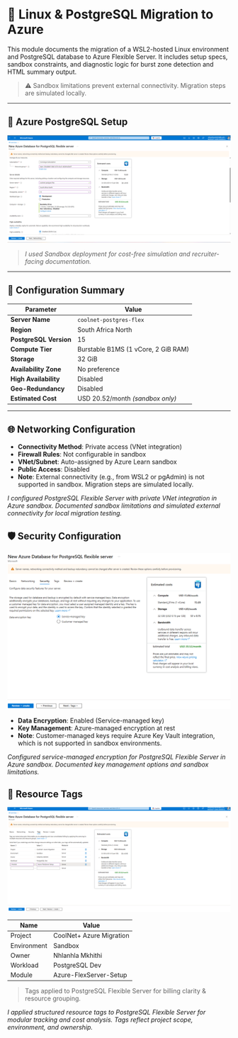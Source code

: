 # 🐧 Linux & PostgreSQL Migration to Azure

This module documents the migration of a WSL2-hosted Linux environment and PostgreSQL database to Azure Flexible Server. It includes setup specs, sandbox constraints, and diagnostic logic for burst zone detection and HTML summary output.

> ⚠️ Sandbox limitations prevent external connectivity. Migration steps are simulated locally.

---

## 📸 Azure PostgreSQL Setup

![Azure PostgreSQL Flexible Server Setup](screenshots/az-postgres-basics.png)


> *I used Sandbox deployment for cost-free simulation and recruiter-facing documentation.*

---

## 🔧 Configuration Summary

| Parameter            | Value                        |
|----------------------|------------------------------|
| **Server Name**      | `coolnet-postgres-flex`      |
| **Region**           | South Africa North           |
| **PostgreSQL Version** | 15                         |
| **Compute Tier**     | Burstable B1MS (1 vCore, 2 GiB RAM) |
| **Storage**          | 32 GiB                       |
| **Availability Zone**| No preference                |
| **High Availability**| Disabled                     |
| **Geo-Redundancy**   | Disabled                     |
| **Estimated Cost**   | USD 20.52/month *(sandbox only)* |

---

## 🌐 Networking Configuration

- **Connectivity Method**: Private access (VNet integration)
- **Firewall Rules**: Not configurable in sandbox
- **VNet/Subnet**: Auto-assigned by Azure Learn sandbox
- **Public Access**: Disabled
- **Note**: External connectivity (e.g., from WSL2 or pgAdmin) is not supported in sandbox. Migration steps are simulated locally.

*I configured PostgreSQL Flexible Server with private VNet integration in Azure sandbox. Documented sandbox limitations and simulated external connectivity for local migration testing.*

## 🛡️ Security Configuration

![Azure PostgreSQL Flexible Server Setup](screenshots/az-postgres-security.png) 

- **Data Encryption**: Enabled (Service-managed key)
- **Key Management**: Azure-managed encryption at rest
- **Note**: Customer-managed keys require Azure Key Vault integration, which is not supported in sandbox environments.

*Configured service-managed encryption for PostgreSQL Flexible Server in Azure sandbox. Documented key management options and sandbox limitations.*

## 🧩 Resource Tags

![Azure PostgreSQL Flexible Server Setup](screenshots/az-postgres-tags.png)

| Name         | Value                    |
|--------------|--------------------------|
| Project      | CoolNet+ Azure Migration |
| Environment  | Sandbox                  |
| Owner        | Nhlanhla Mkhithi         |
| Workload     | PostgreSQL Dev           |
| Module       | Azure-FlexServer-Setup   |

> Tags applied to PostgreSQL Flexible Server for billing clarity & resource grouping.

*I applied structured resource tags to PostgreSQL Flexible Server for modular tracking and cost analysis. Tags reflect project scope, environment, and ownership.*

